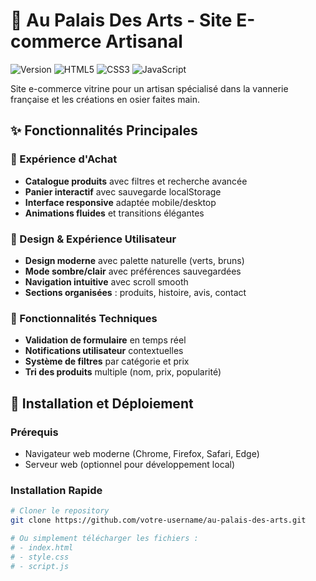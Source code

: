 # 🌿 Au Palais Des Arts - Site E-commerce Artisanal

![Version](https://img.shields.io/badge/version-1.0.0-green.svg)
![HTML5](https://img.shields.io/badge/HTML5-E34F26?style=flat&logo=html5&logoColor=white)
![CSS3](https://img.shields.io/badge/CSS3-1572B6?style=flat&logo=css3&logoColor=white)
![JavaScript](https://img.shields.io/badge/JavaScript-F7DF1E?style=flat&logo=javascript&logoColor=black)

Site e-commerce vitrine pour un artisan spécialisé dans la vannerie française et les créations en osier faites main.

## ✨ Fonctionnalités Principales

### 🛒 Expérience d'Achat
- **Catalogue produits** avec filtres et recherche avancée
- **Panier interactif** avec sauvegarde localStorage
- **Interface responsive** adaptée mobile/desktop
- **Animations fluides** et transitions élégantes

### 🎨 Design & Expérience Utilisateur
- **Design moderne** avec palette naturelle (verts, bruns)
- **Mode sombre/clair** avec préférences sauvegardées
- **Navigation intuitive** avec scroll smooth
- **Sections organisées** : produits, histoire, avis, contact

### 📱 Fonctionnalités Techniques
- **Validation de formulaire** en temps réel
- **Notifications utilisateur** contextuelles
- **Système de filtres** par catégorie et prix
- **Tri des produits** multiple (nom, prix, popularité)

## 🚀 Installation et Déploiement

### Prérequis
- Navigateur web moderne (Chrome, Firefox, Safari, Edge)
- Serveur web (optionnel pour développement local)

### Installation Rapide
```bash
# Cloner le repository
git clone https://github.com/votre-username/au-palais-des-arts.git

# Ou simplement télécharger les fichiers :
# - index.html
# - style.css  
# - script.js
